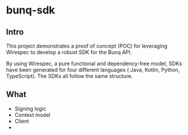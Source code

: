 # bunq-sdk

## Intro
This project demonstrates a proof of concept (POC) for leveraging Wirespec to develop a robust SDK for the Bunq API.

By using Wirespec, a pure functional and dependency-free model, SDKs have been generated for four different languages (
Java, Kotlin, Python, TypeScript). The SDKs all follow the same structure.

## What

- Signing logic
- Context model
- Client
- 
